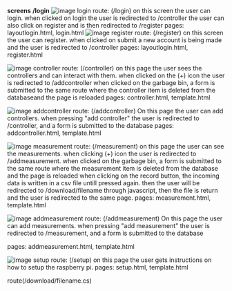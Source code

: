 __screens__
__/login__
![image login](/img/login.png)
route: (/login)
on this screen the user can login. when clicked on login the user is redirected to /controller
the user can also click on register and is then redirected to /register
pages: layoutlogin.html, login.html
![image register](/img/register.png)
route: (/register)
on this screen the user can register.  when  clicked on submit a new account is being made and the user is redirected to /controller
pages: layoutlogin.html, register.html

![image controller](/img/controller.png)
route: (/controller)
on this page the user sees the controllers and can interact with them.
when  clicked on the (+) icon the user is redirected to /addcontroller
when clicked on the garbage bin, a form is submitted to the same route  where the controller item is deleted from the databaseand the page is reloaded
pages:  controller.html, template.html

![image addcontroller](/img/addcontroller.png)
route: (/addcontroller)
On this page the user can add controllers. when pressing "add controller" the user is redirected to /controller, and a form is submitted to the database 
pages: addcontroller.html, template.html

![image measurement](/img/measurement.png)
route: (/measurement)
on this page the user can see the measurements. 
when clicking (+) icon the user is redirected to /addmeasurement.
when clicked on the garbage bin, a form is submitted to the same route  where the measurement item is deleted from the database and the page is reloaded
when clicking on the record button, the incoming data is written in a csv file untill pressed again. then the user will be redirected to /download/filename through javascript, then the file is return and the user is redirected to the same page. 
pages:  measurement.html, template.html

![image addmeasurement](/img/addmeasurement.png)
route: (/addmeasurement)
On this page the user can add measurements. when pressing "add measurement" the user is redirected to /measurement, and a form is submitted to the database 

pages: addmeasurement.html, template.html

![image setup](/img/setup.png)
route: (/setup)
on this page the user gets instructions on how to setup the raspberry pi. 
pages: setup.html, template.html

route(/download/filename.cs)


